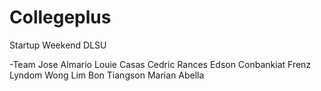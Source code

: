 # Collegeplus
Startup Weekend DLSU

-Team
Jose Almario
Louie Casas
Cedric Rances
Edson Conbankiat
Frenz Lyndom Wong Lim
Bon Tiangson
Marian Abella
